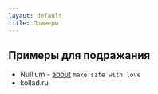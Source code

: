 ```yaml
---
layaut: default
title: Примеры
---
```


## Примеры для подражания
* Nullium - [about](http://nullium.com/about/)
`make site with love`
* kollad.ru
